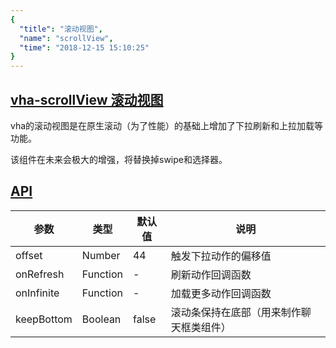 ```yaml
---
{
  "title": "滚动视图",
  "name": "scrollView",
  "time": "2018-12-15 15:10:25"
}
---
```


<section id="scrollView">

# **[vha-scrollView 滚动视图](#scrollView)**

vha的滚动视图是在原生滚动（为了性能）的基础上增加了下拉刷新和上拉加载等功能。

该组件在未来会极大的增强，将替换掉swipe和选择器。

</section>
<!-- ------------------------------------------- -->
<section id="API">

# **[API](#API)**

参数|类型|默认值|说明
-|-|-|-
offset|Number|44|触发下拉动作的偏移值
onRefresh|Function|-|刷新动作回调函数
onInfinite|Function|-|加载更多动作回调函数
keepBottom|Boolean|false|滚动条保持在底部（用来制作聊天框类组件）

</section>